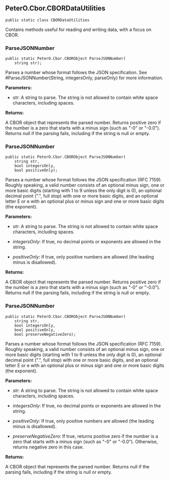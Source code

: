 ## PeterO.Cbor.CBORDataUtilities

    public static class CBORDataUtilities

Contains methods useful for reading and writing data, with a focus on CBOR.

### ParseJSONNumber

    public static PeterO.Cbor.CBORObject ParseJSONNumber(
        string str);

Parses a number whose format follows the JSON specification. See #ParseJSONNumber(String, integersOnly, parseOnly) for more information.

<b>Parameters:</b>

 * <i>str</i>: A string to parse. The string is not allowed to contain white space characters, including spaces.

<b>Returns:</b>

A CBOR object that represents the parsed number. Returns positive zero if the number is a zero that starts with a minus sign (such as "-0" or "-0.0"). Returns null if the parsing fails, including if the string is null or empty.

### ParseJSONNumber

    public static PeterO.Cbor.CBORObject ParseJSONNumber(
        string str,
        bool integersOnly,
        bool positiveOnly);

Parses a number whose format follows the JSON specification (RFC 7159). Roughly speaking, a valid number consists of an optional minus sign, one or more basic digits (starting with 1 to 9 unless the only digit is 0), an optional decimal point (".", full stop) with one or more basic digits, and an optional letter E or e with an optional plus or minus sign and one or more basic digits (the exponent).

<b>Parameters:</b>

 * <i>str</i>: A string to parse. The string is not allowed to contain white space characters, including spaces.

 * <i>integersOnly</i>: If true, no decimal points or exponents are allowed in the string.

 * <i>positiveOnly</i>: If true, only positive numbers are allowed (the leading minus is disallowed).

<b>Returns:</b>

A CBOR object that represents the parsed number. Returns positive zero if the number is a zero that starts with a minus sign (such as "-0" or "-0.0"). Returns null if the parsing fails, including if the string is null or empty.

### ParseJSONNumber

    public static PeterO.Cbor.CBORObject ParseJSONNumber(
        string str,
        bool integersOnly,
        bool positiveOnly,
        bool preserveNegativeZero);

Parses a number whose format follows the JSON specification (RFC 7159). Roughly speaking, a valid number consists of an optional minus sign, one or more basic digits (starting with 1 to 9 unless the only digit is 0), an optional decimal point (".", full stop) with one or more basic digits, and an optional letter E or e with an optional plus or minus sign and one or more basic digits (the exponent).

<b>Parameters:</b>

 * <i>str</i>: A string to parse. The string is not allowed to contain white space characters, including spaces.

 * <i>integersOnly</i>: If true, no decimal points or exponents are allowed in the string.

 * <i>positiveOnly</i>: If true, only positive numbers are allowed (the leading minus is disallowed).

 * <i>preserveNegativeZero</i>: If true, returns positive zero if the number is a zero that starts with a minus sign (such as "-0" or "-0.0"). Otherwise, returns negative zero in this case.

<b>Returns:</b>

A CBOR object that represents the parsed number. Returns null if the parsing fails, including if the string is null or empty.
